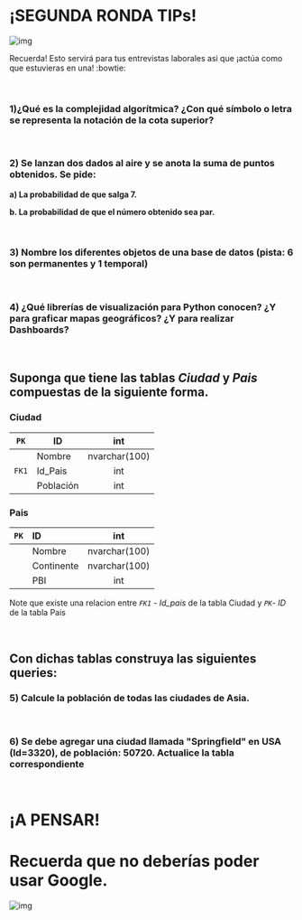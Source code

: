# ¡SEGUNDA RONDA TIPs!
![img](https://media.tenor.com/CgGUXc-LDc4AAAAC/hacker-pc.gif)


Recuerda! Esto servirá para tus entrevistas laborales asi que ¡actúa como que estuvieras en una! :bowtie:

<br>

### **1)¿Qué es la complejidad algorítmica? ¿Con qué símbolo o letra se representa la notación de la cota superior?**  
<br>


### **2) Se lanzan dos dados al aire y se anota la suma de puntos obtenidos. Se pide:**  

**a) La probabilidad de que salga 7.**  
    
**b.  La probabilidad de que el número obtenido sea par.**

<br>

### **3) Nombre los diferentes objetos de una base de datos (pista: 6 son permanentes y 1 temporal)**  
<br>

### **4) ¿Qué librerías de visualización para Python conocen? ¿Y para graficar mapas geográficos? ¿Y para realizar Dashboards?**  
<br>


## Suponga que tiene las tablas *Ciudad* y *Pais* compuestas de la siguiente forma.  

### Ciudad                 

| `PK` | ID | int |
|--------|--------|:--------:|
|  | Nombre | nvarchar(100) |
| `FK1`  | Id_Pais  | int |
|  | Población | int |
  

### Pais
  
| `PK` | ID | int |
|--------|:--------|:--------:|
|  | Nombre | nvarchar(100) |
|  | Continente  | nvarchar(100) |
|  | PBI | int |
  
Note que existe una relacion entre *`FK1` - Id_pais* de la tabla Ciudad y *`PK`- ID* de la tabla Pais
  
<br>

## Con dichas tablas construya las siguientes queries:
### **5) Calcule la población de todas las ciudades de Asia.**
<br>
  
### **6) Se debe agregar una ciudad llamada "Springfield" en USA (Id=3320), de población: 50720. Actualice la tabla correspondiente**

<br>


# ¡A PENSAR!

# Recuerda que no deberías poder usar Google. 
![img](https://thumbs.gfycat.com/KaleidoscopicFaintHind-size_restricted.gif)
